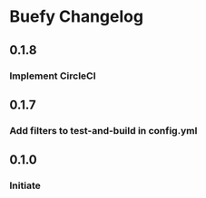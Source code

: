 # Buefy Changelog

## 0.1.8

### Implement CircleCI

## 0.1.7

### Add filters to test-and-build in config.yml

## 0.1.0

### Initiate
